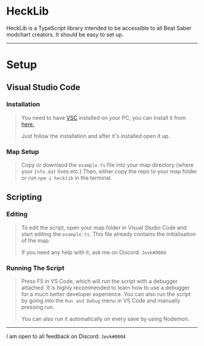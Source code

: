 # HeckLib
HeckLib is a TypeScript library intended to be accessible to all Beat Saber modchart creators. It should be easy to set up.

***

# Setup

## Visual Studio Code

### Installation
> You need to have <a href="https://code.visualstudio.com/">VSC</a> installed on your PC, you can install it from <a href="https://code.visualstudio.com/">here.</a>
> 
> Just follow the installation and after it's installed open it up.

### Map Setup
> Copy or downlaod the `example.ts` file into your map directory (where your `Info.dat` lives etc.)
> Then, either copy the repo to your map folder or run `npm i hecklib` in the terminal.

## Scripting

### Editing
> To edit the script, open your map folder in Visual Studio Code and start editing the `example.ts`. This file already contains the initialisation of the map.
>
> If you need any help with it, ask me on Discord: `Jevk#0004`

### Running The Script

> Press F5 in VS Code, which will run the script with a debugger attached. It is highly recommended to learn how to use a debugger for a much better developer experience.
> You can also run the script by going into the `Run and Debug` menu in VS Code and manually pressing run.
>
> You can also run it automatically on every save by using Nodemon.

***

I am open to all feedback on Discord: `Jevk#0004`

